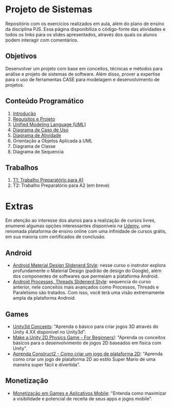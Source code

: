 # Projeto de Sistemas

Repositório com os exercícios realizados em aula, além do plano de ensino da disciplina PJS. Essa página disponibiliza o código-fonte das atividades e todos os links para os slides apresentados, através dos quais os alunos podem interagir com comentários.

## Objetivos

Desenvolver um projeto com base em conceitos, técnicas e métodos para análise e projeto de sistemas de software. Além disso, prover a expertise para o uso de ferramentas CASE para modelagem e desenvolvimento de projetos.

## Conteúdo Programático

1. [Introdução](https://docs.google.com/presentation/d/10c-oTivpq483amlPNvE8ZTDwLrSmrIpzgN5dw-wFBlk/edit?usp=sharing)
2. [Requisitos e Projeto](https://docs.google.com/presentation/d/1SsDFSbdRudWAumBYz9XzyggrmH4hGOkrxxsv-XTr36Q/edit?usp=sharing)
3. [Unified Modeling Language (UML)](https://docs.google.com/presentation/d/1n-vv2gmDDPEVjxYZSD5UXcHQUkGp6KHlsH-1o3JGsLQ/edit?usp=sharing)
4. [Diagrama de Caso de Uso](https://docs.google.com/presentation/d/1915wRocAUyKay4MKCmlQU6NN6P_TTtMSXilSngUgBfQ/edit?usp=sharing)
5. [Diagrama de Atividade](https://docs.google.com/presentation/d/1JY7BlLHiuexJhf6TkMmxojT5dazjACNB4rZJZhYl1uM/edit?usp=sharing)
6. Orientação a Objetos Aplicada à UML
7. Diagrama de Classe
8. Diagrama de Sequencia

## Trabalhos

1. [T1: Trabalho Preparatório para A1](https://docs.google.com/presentation/d/1tJt_SFrWehHscgnN6Lzm7HuEHLy6crEbWWySTDeL3BI/edit?usp=sharing)
2. T2: Trabalho Preparatório para A2 (em breve)

# Extras

Em atenção ao interesse dos alunos para a realização de cursos livres, enumerei algumas opções interessantes disponíveis na [Udemy](https://www.udemy.com/), uma renomada plataforma de ensino online com uma infinidade de cursos grátis, em sua maioria com certificados de conclusão.

## Android

+ [Android Material Design Slidenerd Style](https://www.udemy.com/android-material-design-zero-to-hero/): nesse curso o instrutor explora profundamente o Material Design (padrão de design do Google), além dos componentes de softwares que permeiam a plataforma Android.
+ [Android Processes, Threads Slidenerd Style](https://www.udemy.com/master-android-zero-to-hero/): sequencia do curso anterior, nele conceitos mais avançados como Processos, Threads e Paralelismo são tratados. Com isso, você terá uma visão extremamente ampla da plataforma Android.

## Games

+ [Unity3d Concepts](https://www.udemy.com/unity3d-concepts/): "Aprenda o básico para criar jogos 3D através do Unity 4.XX disponível no Unity3d".
+ [Make a Unity 2D Physics Game - For Beginners!](https://www.udemy.com/unity-2d-bouncing-and-sliding-with-physics/): "Aprenda os conceitos básicos para o desenvolvimento de jogos 2D baseados em física com Unity".
+ [Aprenda Construct2 - Como criar um jogo de plataforma 2D](https://www.udemy.com/aprenda-construct2-como-criar-um-jogo-de-plataforma-2d/): "Aprenda como criar um jogo de plataforma 2D ao estilo Super Mario de uma maneira super fácil e divertida".

## Monetização

+ [Monetização em Games e Aplicativos Mobile](https://www.udemy.com/monetizacao-em-games-e-aplicativos-mobile/): "Entenda como maximizar a visibilidade e potencial de receita de seus apps e jogos mobile".
